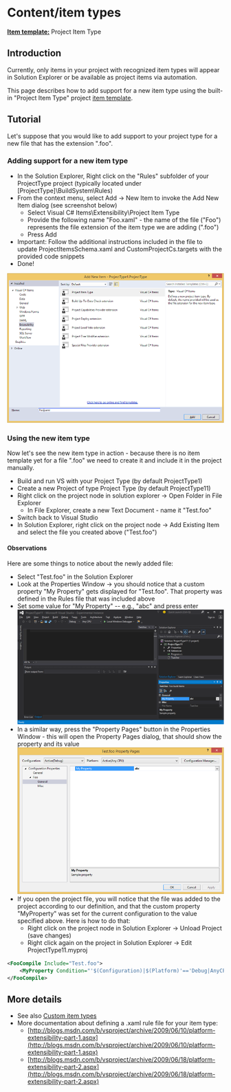 Content/item types
==================

**[Item template:](../extensibility/project_item_templates.md)** Project Item Type

Introduction
------------

Currently, only items in your project with recognized item types will appear
in Solution Explorer or be available as project items via automation.

This page describes how to add support for a new item type using the
built-in "Project Item Type" project [item template](../extensibility/project_item_templates.md).

Tutorial
--------

Let's suppose that you would like to add support to your project type for
a new file that has the extension ".foo".

### Adding support for a new item type

- In the Solution Explorer, Right click on the "Rules" subfolder of your 
  ProjectType project (typically located under [ProjectType]\BuildSystem\Rules)
- From the context menu, select Add -> New Item to invoke the Add New Item 
  dialog (see screenshot below)
  - Select Visual C# Items\Extensibility\Project Item Type
  - Provide the following name "Foo.xaml" - the name of the file ("Foo") 
    represents the file extension of the item type we are adding (".foo")
  - Press Add
- Important: Follow the additional instructions included in the file to update 
  ProjectItemsSchema.xaml and CustomProjectCs.targets with the provided code 
  snippets
- Done!
    
![](../Images/Fig_2.png)
    
### Using the new item type

Now let's see the new item type in action - because there is no item
template yet for a file ".foo" we need to create it and include it in the
project manually.

- Build and run VS with your Project Type (by default ProjectType1)
- Create a new Project of type Project Type (by default ProjectType11)
- Right click on the project node in solution explorer -> Open Folder in File 
  Explorer
  - In File Explorer, create a new Text Document - name it "Test.foo"
- Switch back to Visual Studio
- In Solution Explorer, right click on the project node -> Add Existing Item 
  and select the file you created above ("Test.foo")

#### Observations

Here are some things to notice about the newly added file:

- Select "Test.foo" in the Solution Explorer
- Look at the Properties Window -> you should notice that a custom property 
  "My Property" gets displayed for "Test.foo". That property was defined in 
  the Rules file that was included above
- Set some value for "My Property" -- e.g., "abc" and press enter
![](../Images/Fig_3.png)
- In a similar way, press the "Property Pages" button in the Properties 
  Window - this will open the Property Pages dialog, that should show the 
  property and its value
![](../Images/Fig_4.png)
- If you open the project file, you will notice that the file was added to 
  the project according to our definition, and that the custom property 
  "MyProperty" was set for the current configuration to the value specified 
  above. Here is how to do that:
  - Right click on the project node in Solution Explorer -> Unload Project 
    (save changes)
  - Right click again on the project in Solution Explorer -> Edit ProjectType11.myproj

```xml
<FooCompile Include="Test.foo">
    <MyProperty Condition="'$(Configuration)|$(Platform)'=='Debug|AnyCPU'">abc</MyProperty>
</FooCompile>
```

More details
------------
- See also [Custom item types](../extensibility/custom_item_types.md)
- More documentation about defining a .xaml rule file for your item type:
  - [http://blogs.msdn.com/b/vsproject/archive/2009/06/10/platform-extensibility-part-1.aspx](http://blogs.msdn.com/b/vsproject/archive/2009/06/10/platform-extensibility-part-1.aspx)    
  - [http://blogs.msdn.com/b/vsproject/archive/2009/06/18/platform-extensibility-part-2.aspx](http://blogs.msdn.com/b/vsproject/archive/2009/06/18/platform-extensibility-part-2.aspx)
    
    

